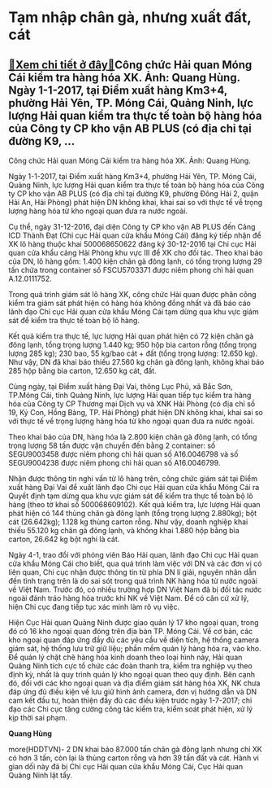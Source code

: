 Tạm nhập chân gà, nhưng xuất đất, cát
=====================================

[:gift:Xem chi tiết ở đây:gift:](https://hddtvn.com/tam-nhap-chan-ga-nhung-xuat-dat-cat/)Công chức Hải quan Móng Cái kiểm tra hàng hóa XK. Ảnh: Quang Hùng. Ngày 1-1-2017, tại Điểm xuất hàng Km3+4, phường Hải Yên, TP. Móng Cái, Quảng Ninh, lực lượng Hải quan kiểm tra thực tế toàn bộ hàng hóa của Công ty CP kho vận AB PLUS (có địa chỉ tại đường K9, …
---------------------------------------------------------------------------------------------------------------------------------------------------------------------------------------------------------------------------------------------------------------------







 






 Công chức Hải quan Móng Cái kiểm tra hàng hóa XK. Ảnh: Quang Hùng. 


Ngày 1-1-2017, tại Điểm xuất hàng Km3+4, phường Hải Yên, TP. Móng Cái, Quảng Ninh, lực lượng Hải quan kiểm tra thực tế toàn bộ hàng hóa của Công ty CP kho vận AB PLUS (có địa chỉ tại đường K9, phường Đông Hải 2, quận Hải An, Hải Phòng) phát hiện DN không khai, khai sai so với thực tế về trọng lượng hàng hóa từ kho ngoại quan đưa ra nước ngoài.


Cụ thể, ngày 31-12-2016, đại diện Công ty CP kho vận AB PLUS đến Cảng ICD Thành Đạt (Chi cục Hải quan cửa khẩu Móng Cái) đăng ký tiếp nhận để XK lô hàng thuộc khai 500068650622 đăng ký 30-12-2016 tại Chi cục Hải quan cửa khẩu cảng Hải Phòng khu vực III để XK cho đối tác. Theo khai báo của DN, lô hàng gồm: 1.400 kiện chân gà đông lạnh, có tổng trọng lượng 29 tấn chứa trong container số FSCU5703371 được niêm phong chì hải quan A.12.0111752.


Trong quá trình giám sát lô hàng XK, công chức Hải quan được phân công kiểm tra giám sát phát hiện có hàng hóa không đồng nhất và đã báo cáo lãnh đạo Chi cục Hải quan cửa khẩu Móng Cái tạm dừng qua khu vực giám sát để kiểm tra thực tế toàn bộ lô hàng.


Kết quả kiểm tra thực tế, lực lượng Hải quan phát hiện có 72 kiện chân gà đông lạnh, tổng trọng lượng 1.440 kg; 950 hộp bìa carton rỗng (tổng trọng lượng 285 kg); 230 bao, 55 kg/bao cát + đất (tổng trọng lượng: 12.650 kg). Như vậy, DN đã khai báo thiếu 27.560 kg chân gà đông lạnh, không khai báo 285 hộp bằng bìa carton, 12.650 kg cát, đất.


Cùng ngày, tại Điểm xuất hàng Đại Vai, thông Lục Phủ, xã Bắc Sơn, TP.Móng Cái, tỉnh Quảng Ninh, lực lượng Hải quan tiếp tục kiểm tra hàng hóa của Công ty CP Thương mại Dịch vụ và XNK Hải Phòng (có địa chỉ số 19, Ký Con, Hồng Bàng, TP. Hải Phòng) phát hiện DN không khai, khai sai so với thực tế về trọng lượng hàng hóa từ kho ngoại quan đưa ra nước ngoài.


Theo khai báo của DN, hàng hóa là 2.800 kiện chân gà đông lạnh, có tổng trọng lượng 58 tấn được vận chuyển đến bằng 2 container: số SEGU9003458 được niêm phong chì hải quan số A16.0046798 và số SEGU9004238 được niêm phong chì hải quan số A16.0046799.


Nhận được thông tin nghi vấn từ lô hàng trên, công chức giám sát tại Điểm xuất hàng Đại Vai đề xuất lãnh đạo Chi cục Hải quan cửa khẩu Móng Cái ra Quyết định tạm dừng qua khu vực giám sát để kiểm tra thực tế toàn bộ lô hàng (theo tờ khai số 500068609102). Kết quả kiểm tra, lực lượng Hải quan phát hiện có 144 thùng chân gà đông lạnh (tổng trọng lượng 2.880kg); bột cát (26.642kg); 1.128 kg thùng carton rỗng. Như vậy, doanh nghiệp khai thiếu 55.120 kg chân gà đông lạnh, và không khai 1.880 hộp bằng bìa carton, 26.642 kg bột nghi là cát.


Ngày 4-1, trao đổi với phóng viên Báo Hải quan, lãnh đạo Chi cục Hải quan cửa khẩu Móng Cái cho biết, qua quá trình làm việc với DN và các đơn vị có liên quan, Chi cục nhận được thông tin từ phía DN lí giải, nguyên nhân dẫn đến tình trạng trên là do sai sót trong quá trình NK hàng hóa từ nước ngoài về Việt Nam. Trước đó, có nhiều trường hợp DN Việt Nam đã bị đối tác nước ngoài đánh tráo hàng hóa trước khi NK về Việt Nam. Để có căn cứ xử lý, hiện Chi cục đang tiếp tục xác minh làm rõ vụ việc. 







Hiện Cục Hải quan Quảng Ninh được giao quản lý 17 kho ngoại quan, trong đó có 16 kho ngoại quan đóng trên địa bàn TP. Móng Cái. Về cơ bản, các kho ngoại quan đáp ứng đầy đủ các yêu cầu về diện tích, hệ thống camera giám sát, hệ thống lưu trữ giữ liệu; phần mềm quản lý hàng hóa ra, vào kho. Để quản lý chặt chẽ hàng hóa kinh doanh theo loại hình này, Hải quan Quảng Ninh tích cực tổ chức các đoàn thanh tra, kiểm tra nghiệp vụ theo định kỳ, nhất là quy trình quản lý kho ngoại quan theo quy định. Bên cạnh đó, đối với các kho ngoại quan và địa điểm giám sát hàng hóa XK, NK chưa đáp ứng đủ điều kiện về lưu giữ hình ảnh camera, đơn vị hướng dẫn và DN cam kết đầu tư, hoàn thiện đầy đủ các điều kiện trước ngày 1-7-2017; chỉ đạo các Chi cục tăng cường công tác kiểm tra, kiểm soát phát hiện, xử lý kịp thời sai phạm.












**Quang Hùng**



more(HDDTVN)- 2 DN khai báo 87.000 tấn chân gà đông lạnh nhưng chỉ XK có hơn 3 tấn, còn lại là thùng carton rỗng và hơn 39 tấn đất và cát. Hành vi gian dối này đã bị Chi cục Hải quan cửa khẩu Móng Cái, Cục Hải quan Quảng Ninh lật tẩy.

